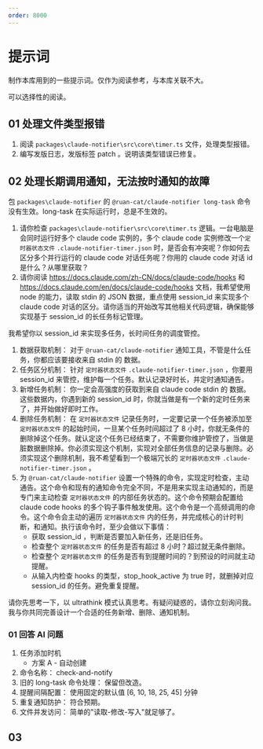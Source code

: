 ```yaml
---
order: 8000
---
```


# 提示词

制作本库用到的一些提示词。仅作为阅读参考，与本库关联不大。

可以选择性的阅读。

## 01 处理文件类型报错

1. 阅读 `packages\claude-notifier\src\core\timer.ts` 文件，处理类型报错。
2. 编写发版日志，发版标签 patch 。说明该类型错误已修复。

## 02 处理长期调用通知，无法按时通知的故障

包 `packages\claude-notifier` 的 `@ruan-cat/claude-notifier long-task` 命令没有生效。long-task 在实际运行时，总是不生效的。

1. 请你检查 `packages\claude-notifier\src\core\timer.ts` 逻辑。一台电脑是会同时运行好多个 claude code 实例的，多个 claude code 实例修改一个`定时器状态文件` `.claude-notifier-timer.json` 时，是否会有冲突呢？你如何去区分多个并行运行的 claude code 对话任务呢？你用的 claude code 对话 id 是什么？从哪里获取？
2. 请你阅读 https://docs.claude.com/zh-CN/docs/claude-code/hooks 和 https://docs.claude.com/en/docs/claude-code/hooks 文档，我希望使用 node 的能力，读取 stdin 的 JSON 数据，重点使用 session_id 来实现多个 claude code 对话的区分。请你适当的开始改写其他相关代码逻辑，确保能够实现基于 session_id 的长任务标记管理。

我希望你以 session_id 来实现多任务，长时间任务的调度管控。

1. 数据获取机制： 对于 `@ruan-cat/claude-notifier` 通知工具，不管是什么任务，你都应该要接收来自 stdin 的 数据。
2. 任务区分机制： 针对 `定时器状态文件` `.claude-notifier-timer.json` ，你要用 session_id 来管控，维护每一个任务。默认记录好时长，并定时通知通告。
3. 新增任务机制： 你一定会高强度的获取到来自 claude code stdin 的 数据。这些数据内，你遇到新的 session_id 时，你就当做是有一个新的定时任务来了，并开始做好即时工作。
4. 删除任务机制： 在 `定时器状态文件` 记录任务时，一定要记录一个任务被添加至 `定时器状态文件` 的起始时间，一旦某个任务时间超过了 8 小时，你就无条件的删除掉这个任务。就认定这个任务已经结束了，不需要你维护管控了，当做是脏数据删除掉。你必须实现这个机制，实现对全部任务信息的记录与删除。必须实现这个删除机制，我不希望看到一个极端冗长的 `定时器状态文件` `.claude-notifier-timer.json` 。
5. 为 `@ruan-cat/claude-notifier` 设置一个特殊的命令，实现定时检查，主动通告。这个命令和现有的通知命令完全不同，不是用来实现主动通知的，而是专门来主动检查 `定时器状态文件` 的内部任务状态的。这个命令预期会配置给 claude code hooks 的多个钩子事件触发使用。这个命令是一个高频调用的命令。这个命令会主动的遍历 `定时器状态文件` 内的任务，并完成核心的计时判断，和通知。执行该命令时，至少会做以下事情：
   - 获取 session_id ，判断是否要加入新任务，还是旧任务。
   - 检查整个 `定时器状态文件` 的任务是否有超过 8 小时？超过就无条件删除。
   - 检查整个 `定时器状态文件` 的任务是否有到提醒时间的？到预设的时间就主动提醒。
   - 从输入内检查 hooks 的类型，stop_hook_active 为 true 时，就删掉对应 session_id 的任务。避免重复提醒。

请你先思考一下，以 ultrathink 模式认真思考。有疑问疑惑的，请你立刻询问我。我与你共同完善设计一个合适的任务新增、删除、通知机制。

### 01 回答 AI 问题

1. 任务添加时机
   - 方案 A - 自动创建
2. 命令名称： check-and-notify
3. 旧的 long-task 命令处理： 保留但改造。
4. 提醒间隔配置： 使用固定的默认值 [6, 10, 18, 25, 45] 分钟
5. 重复通知防护： 符合预期。
6. 文件并发访问： 简单的"读取-修改-写入"就足够了。

## 03
